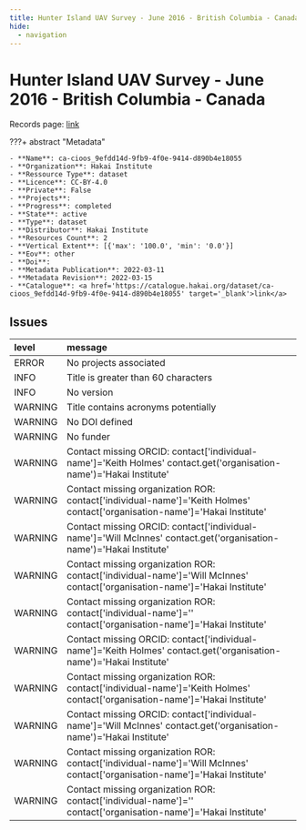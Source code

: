 ```yaml
---
title: Hunter Island UAV Survey - June 2016 - British Columbia - Canada
hide:
  - navigation
---
```


# Hunter Island UAV Survey - June 2016 - British Columbia - Canada

Records page: <a href='https://catalogue.hakai.org/dataset/ca-cioos_9efdd14d-9fb9-4f0e-9414-d890b4e18055' target='_blank'>link</a>

???+ abstract "Metadata"

    - **Name**: ca-cioos_9efdd14d-9fb9-4f0e-9414-d890b4e18055 
    - **Organization**: Hakai Institute 
    - **Ressource Type**: dataset 
    - **Licence**: CC-BY-4.0 
    - **Private**: False 
    - **Projects**:  
    - **Progress**: completed 
    - **State**: active 
    - **Type**: dataset 
    - **Distributor**: Hakai Institute 
    - **Resources Count**: 2 
    - **Vertical Extent**: [{'max': '100.0', 'min': '0.0'}] 
    - **Eov**: other 
    - **Doi**:  
    - **Metadata Publication**: 2022-03-11 
    - **Metadata Revision**: 2022-03-15 
    - **Catalogue**: <a href='https://catalogue.hakai.org/dataset/ca-cioos_9efdd14d-9fb9-4f0e-9414-d890b4e18055' target='_blank'>link</a> 

<div id='map'></div>




## Issues
| level   | message                                                                                                                     |
|:--------|:----------------------------------------------------------------------------------------------------------------------------|
| ERROR   | No projects associated                                                                                                      |
| INFO    | Title is greater than 60 characters                                                                                         |
| INFO    | No version                                                                                                                  |
| WARNING | Title contains acronyms potentially                                                                                         |
| WARNING | No DOI defined                                                                                                              |
| WARNING | No funder                                                                                                                   |
| WARNING | Contact missing ORCID: contact['individual-name']='Keith Holmes' contact.get('organisation-name')='Hakai Institute'         |
| WARNING | Contact missing organization ROR:  contact['individual-name']='Keith Holmes' contact['organisation-name']='Hakai Institute' |
| WARNING | Contact missing ORCID: contact['individual-name']='Will McInnes' contact.get('organisation-name')='Hakai Institute'         |
| WARNING | Contact missing organization ROR:  contact['individual-name']='Will McInnes' contact['organisation-name']='Hakai Institute' |
| WARNING | Contact missing organization ROR:  contact['individual-name']='' contact['organisation-name']='Hakai Institute'             |
| WARNING | Contact missing ORCID: contact['individual-name']='Keith Holmes' contact.get('organisation-name')='Hakai Institute'         |
| WARNING | Contact missing organization ROR:  contact['individual-name']='Keith Holmes' contact['organisation-name']='Hakai Institute' |
| WARNING | Contact missing ORCID: contact['individual-name']='Will McInnes' contact.get('organisation-name')='Hakai Institute'         |
| WARNING | Contact missing organization ROR:  contact['individual-name']='Will McInnes' contact['organisation-name']='Hakai Institute' |
| WARNING | Contact missing organization ROR:  contact['individual-name']='' contact['organisation-name']='Hakai Institute'             |


<script>
   document.addEventListener("DOMContentLoaded", function() {
    var map = L.map('map').setView([51.505, -125.09], 5);
    L.tileLayer('https://tile.openstreetmap.org/{z}/{x}/{y}.png', {
        maxZoom: 19,
        attribution: '&copy; <a href="http://www.openstreetmap.org/copyright">OpenStreetMap</a>'
    }).addTo(map);
    var geojsonFeature = {
        "type": "Feature",
        "properties": {
            "name" : "Hunter Island UAV Survey - June 2016 - British Columbia - Canada"
        },
        "geometry": {'type': 'Polygon', 'coordinates': [[[-128.22418212890625, 51.983188572138204], [-127.89459228515624, 51.983188572138204], [-127.89459228515624, 52.114939086147984], [-128.22418212890625, 52.114939086147984], [-128.22418212890625, 51.983188572138204]]]}
    }
    L.geoJSON(geojsonFeature).addTo(map);
   })
</script>